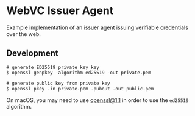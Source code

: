 # WebVC Issuer Agent

Example implementation of an issuer agent issuing verifiable credentials over the web.

## Development

```shell
# generate ED25519 private key key
$ openssl genpkey -algorithm ed25519 -out private.pem

# generate public key from private key
$ openssl pkey -in private.pem -pubout -out public.pem
```

On macOS, you may need to use [openssl@1.1](https://formulae.brew.sh/formula/openssl@1.1) in order to use the `ed25519` algorithm.

